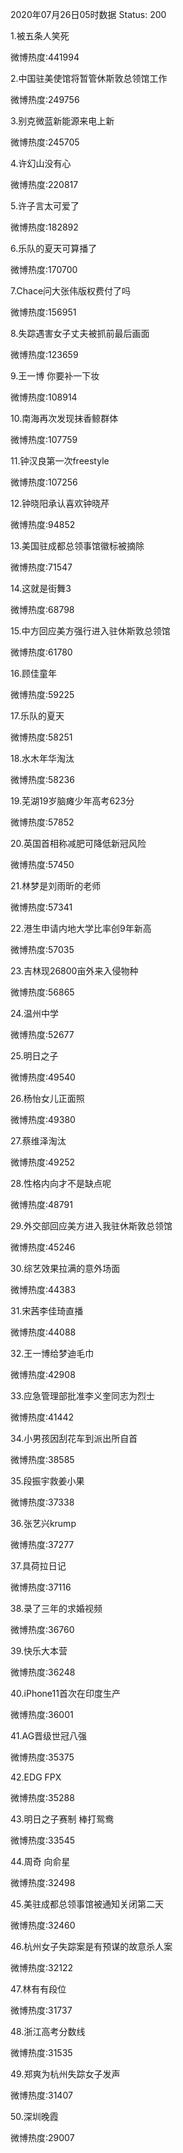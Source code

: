 2020年07月26日05时数据
Status: 200

1.被五条人笑死

微博热度:441994

2.中国驻美使馆将暂管休斯敦总领馆工作

微博热度:249756

3.别克微蓝新能源来电上新

微博热度:245705

4.许幻山没有心

微博热度:220817

5.许子言太可爱了

微博热度:182892

6.乐队的夏天可算播了

微博热度:170700

7.Chace问大张伟版权费付了吗

微博热度:156951

8.失踪遇害女子丈夫被抓前最后画面

微博热度:123659

9.王一博 你要补一下妆

微博热度:108914

10.南海再次发现抹香鲸群体

微博热度:107759

11.钟汉良第一次freestyle

微博热度:107256

12.钟晓阳承认喜欢钟晓芹

微博热度:94852

13.美国驻成都总领事馆徽标被摘除

微博热度:71547

14.这就是街舞3

微博热度:68798

15.中方回应美方强行进入驻休斯敦总领馆

微博热度:61780

16.顾佳童年

微博热度:59225

17.乐队的夏天

微博热度:58251

18.水木年华淘汰

微博热度:58236

19.芜湖19岁脑瘫少年高考623分

微博热度:57852

20.英国首相称减肥可降低新冠风险

微博热度:57450

21.林梦是刘雨昕的老师

微博热度:57341

22.港生申请内地大学比率创9年新高

微博热度:57035

23.吉林现26800亩外来入侵物种

微博热度:56865

24.温州中学

微博热度:52677

25.明日之子

微博热度:49540

26.杨怡女儿正面照

微博热度:49380

27.蔡维泽淘汰

微博热度:49252

28.性格内向才不是缺点呢

微博热度:48791

29.外交部回应美方进入我驻休斯敦总领馆

微博热度:45246

30.综艺效果拉满的意外场面

微博热度:44383

31.宋茜李佳琦直播

微博热度:44088

32.王一博给梦迪毛巾

微博热度:42908

33.应急管理部批准李义奎同志为烈士

微博热度:41442

34.小男孩因刮花车到派出所自首

微博热度:38585

35.段振宇救姜小果

微博热度:37338

36.张艺兴krump

微博热度:37277

37.具荷拉日记

微博热度:37116

38.录了三年的求婚视频

微博热度:36760

39.快乐大本营

微博热度:36248

40.iPhone11首次在印度生产

微博热度:36001

41.AG晋级世冠八强

微博热度:35375

42.EDG FPX

微博热度:35288

43.明日之子赛制 棒打鸳鸯

微博热度:33545

44.周奇 向俞星

微博热度:32498

45.美驻成都总领事馆被通知关闭第二天

微博热度:32460

46.杭州女子失踪案是有预谋的故意杀人案

微博热度:32122

47.林有有段位

微博热度:31737

48.浙江高考分数线

微博热度:31535

49.郑爽为杭州失踪女子发声

微博热度:31407

50.深圳晚霞

微博热度:29007

